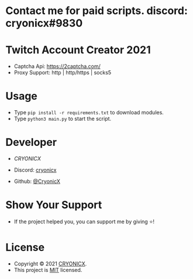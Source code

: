 # Contact me for paid scripts. discord: cryonicx#9830

# Twitch Account Creator 2021

* Captcha Api: https://2captcha.com/
* Proxy Support: http | http/https | socks5 


# Usage

* Type ````pip install -r requirements.txt```` to download modules.
* Type ````python3 main.py```` to start the script.

# Developer

* *CRYONICX*

* Discord: [cryonicx](https://discord.com/users/909889971270348832)
* Github: [@CryonicX](https://github.com/CryonicsX)


# Show Your Support

* If the project helped you, you can support me by giving ⭐️!

# License

* Copyright © 2021 [CRYONICX](https://github.com/CryonicsX).<br />
* This project is [MIT](https://github.com/CryonicsX/TwitchAccountCreator/blob/main/LICENSE) licensed.
